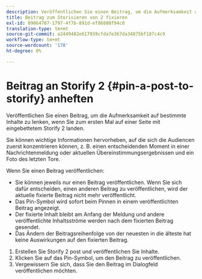 ```yaml
---
description: Veröffentlichen Sie einen Beitrag, um die Aufmerksamkeit auf bestimmte Inhalte zu lenken, wenn Sie zum ersten Mal auf einer Seite mit eingebettetem Storify 2 landen.
title: Beitrag zum Storisieren von 2 fixieren
exl-id: 09064707-1797-4f7b-891d-ef86880f94c0
translation-type: tm+mt
source-git-commit: a2449482e617939cfda7e367da34875bf187c4c9
workflow-type: tm+mt
source-wordcount: '178'
ht-degree: 0%

---
```


# Beitrag an Storify 2 {#pin-a-post-to-storify} anheften

Veröffentlichen Sie einen Beitrag, um die Aufmerksamkeit auf bestimmte Inhalte zu lenken, wenn Sie zum ersten Mal auf einer Seite mit eingebettetem Storify 2 landen.

Sie können wichtige Informationen hervorheben, auf die sich die Audiencen zuerst konzentrieren können, z. B. einen entscheidenden Moment in einer Nachrichtenmeldung oder aktuellen Übereinstimmungsergebnissen und ein Foto des letzten Tore.

Wenn Sie einen Beitrag veröffentlichen:

* Sie können jeweils nur einen Beitrag veröffentlichen. Wenn Sie sich dafür entscheiden, einen anderen Beitrag zu veröffentlichen, wird der aktuelle fixierte Beitrag nicht mehr veröffentlicht.
* Das Pin-Symbol wird sofort beim Pinnen in einem veröffentlichten Beitrag angezeigt.
* Der fixierte Inhalt bleibt am Anfang der Meldung und andere veröffentlichte Inhaltsströme werden nach dem fixierten Beitrag gesendet.
* Das Ändern der Beitragsreihenfolge von der neuesten in die älteste hat keine Auswirkungen auf den fixierten Beitrag.

1. Erstellen Sie Storify 2 post und veröffentlichen Sie Inhalte.
1. Klicken Sie auf das Pin-Symbol, um den Beitrag zu veröffentlichen.
1. Vergewissern Sie sich, dass Sie den Beitrag im Dialogfeld veröffentlichen möchten.
